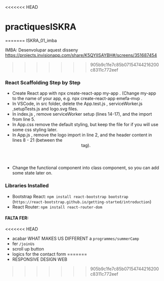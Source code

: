 <<<<<<< HEAD
# practiquesISKRA
=======
ISKRA_01_imba

IMBA: Desenvolupar aquest disseny https://projects.invisionapp.com/share/K5QYIISAYBH#/screens/351687454
>>>>>>> 905b9c1fe7c85b07154744216200c8311c772eef

### React Scaffolding Step by Step

- Create React app with npx create-react-app my-app . (Change my-app to the name of your app, e.g. npx create-react-app emefa-mvp .
- In VSCode, in src folder, delete the App.test.js , serviceWorker.js ,setupTests.js and logo.svg files.
- In index.js , remove serviceWorker setup (lines 14-17), and the import from line 5.
- In App.css remove the default styling, but keep the file for if you will use some css styling later.
- In App.js , remove the logo import in line 2, and the header content in lines 8 - 21 (between the <header> tag).
- Change the functional component into class component, so you can add some state later on.

### Libraries Installed

- Bootstrap React: `npm install react-bootstrap bootstrap` (`https://react-bootstrap.github.io/getting-started/introduction`)
- React Router: `npm install react-router-dom`

#### FALTA FER:

<<<<<<< HEAD
- acabar WHAT MAKES US DIFFERENT a `programmes/summerCamp`
- fer `/joinUs`
- scroll up button
- logics for the contact form
=======
- RESPONSIVE DESIGN WEB
>>>>>>> 905b9c1fe7c85b07154744216200c8311c772eef
